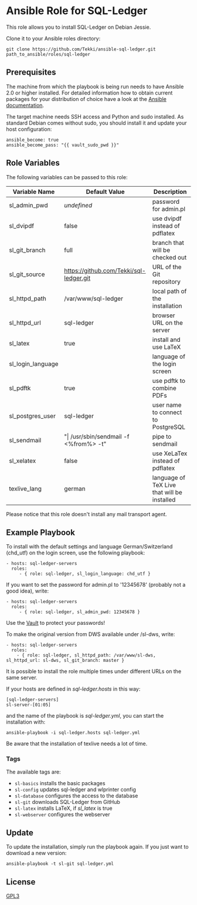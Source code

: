 Ansible Role for SQL-Ledger
===========================

This role allows you to install SQL-Ledger on Debian Jessie.

Clone it to your Ansible roles directory:

    git clone https://github.com/Tekki/ansible-sql-ledger.git path_to_ansible/roles/sql-ledger

Prerequisites
-------------

The machine from which the playbook is being run needs to have Ansible 2.0
or higher installed. For detailed information how to obtain current packages for your
distribution of choice have a look at the
[Ansible documentation](https://docs.ansible.com/ansible/intro_installation.html).

The target machine needs SSH access and Python and sudo installed. As standard Debian
comes without sudo, you should install it and update your host configuration:

    ansible_become: true
    ansible_become_pass: "{{ vault_sudo_pwd }}"

Role Variables
--------------

The following variables can be passed to this role:

| Variable Name | Default Value | Description |
| ------------- | ------------- | ----------- |
| sl_admin_pwd | *undefined* | password for admin.pl |
| sl_dvipdf | false | use dvipdf instead of pdflatex |
| sl_git_branch | full | branch that will be checked out |
| sl_git_source | https://github.com/Tekki/sql-ledger.git | URL of the Git repository |
| sl_httpd_path | /var/www/sql-ledger | local path of the installation |
| sl_httpd_url | sql-ledger | browser URL on the server |
| sl_latex | true | install and use LaTeX |
| sl_login_language | | language of the login screen |
| sl_pdftk | true | use pdftk to combine PDFs |
| sl_postgres_user | sql-ledger | user name to connect to PostgreSQL |
| sl_sendmail | "\| /usr/sbin/sendmail -f <%from%> -t" | pipe to sendmail |
| sl_xelatex | false | use XeLaTex instead of pdflatex |
| texlive_lang | german | language of TeX Live that will be installed |

Please notice that this role doesn't install any mail transport agent.

Example Playbook
----------------

To install with the default settings and language German/Switzerland (chd_utf) on the login screen, use the following playbook:

    - hosts: sql-ledger-servers
      roles:
         - { role: sql-ledger, sl_login_language: chd_utf }

If you want to set the password for admin.pl to '12345678' (probably not a good idea), write:

    - hosts: sql-ledger-servers
      roles:
         - { role: sql-ledger, sl_admin_pwd: 12345678 }

Use the [Vault](http://docs.ansible.com/ansible/playbooks_vault.html) to protect your
passwords!

To make the original version from DWS available under /sl-dws, write:

    - hosts: sql-ledger-servers
      roles:
        - { role: sql-ledger, sl_httpd_path: /var/www/sl-dws, sl_httpd_url: sl-dws, sl_git_branch: master }

It is possible to install the role multiple times under different URLs on the same server.

If your hosts are defined in *sql-ledger.hosts* in this way:

    [sql-ledger-servers]
    sl-server-[01:05]

and the name of the playbook is *sql-ledger.yml*, you can start the installation with:

    ansible-playbook -i sql-ledger.hosts sql-ledger.yml

Be aware that the installation of texlive needs a lot of time.

### Tags

The available tags are:

- `sl-basics` installs the basic packages
- `sl-config` updates sql-ledger and wlprinter config
- `sl-database` configures the access to the database
- `sl-git` downloads SQL-Ledger from GitHub
- `sl-latex` installs LaTeX, if *sl_latex* is true
- `sl-webserver` configures the webserver

Update
------

To update the installation, simply run the playbook again. If you just want
to download a new version:

    ansible-playbook -t sl-git sql-ledger.yml

License
-------

[GPL3](LICENSE)
